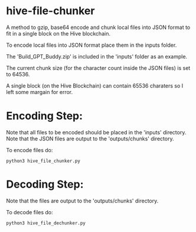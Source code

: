 # hive-file-chunker
A method to gzip, base64 encode and chunk local files into JSON format to fit in a single block on the Hive blockchain.

To encode local files into JSON format place them in the inputs folder.

The 'Build_GPT_Buddy.zip' is included in the 'inputs' folder as an example.

The current chunk size (for the character count inside the JSON files) is set to 64536.

A single block (on the Hive Blockchain) can contain 65536 charaters so I left some margain for error.

# Encoding Step:

Note that all files to be encoded should be placed in the 'inputs' directory.
Note that the JSON files are output to the 'outputs/chunks' directory.

To encode files do:

~~~
python3 hive_file_chunker.py
~~~

# Decoding Step:

Note that the  files are output to the 'outputs/chunks' directory.

To decode files do:

~~~
python3 hive_file_dechunker.py
~~~
